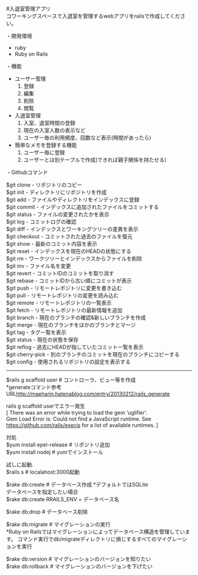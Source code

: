 #入退室管理アプリ  
コワーキングスペースで入退室を管理するwebアプリをrailsで作成してください。  
  
・開発環境  
- ruby  
- Ruby on Rails  
  
・機能  
- ユーザー管理    
	1. 登録  
	1. 編集  
	1. 削除  
	1. 閲覧  
- 入退室管理  
	1. 入室、退室時間の登録  
	1. 現在の入室人数の表示など  
	1. ユーザー毎の利用頻度、回数など表示(時間があったら)  
- 簡単なメモを登録する機能  
	1. ユーザー毎に登録  
	1. ユーザーとは別テーブルで作成(できれば親子関係を持たせる)  
  
・Githubコマンド

$git clone    - リポジトリのコピー  
$git init     - ディレクトリにリポジトリを作成  
$git add      - ファイルやディレクトリをインデックスに登録  
$git commit   - インデックスに追加されたファイルをコミットする  
$git status   - ファイルの変更されたかを表示  
$git log      - コミットログの確認  
$git diff     - インデックスとワーキングツリーの差異を表示  
$git checkout - コミットされた過去のファイルを復元  
$git show     - 最新のコミット内容を表示  
$git reset    - インデックスを現在のHEADの状態にする  
$git rm       - ワークツリーとインデックスからファイルを削除  
$git mv       - ファイル名を変更  
$git revert   - コミットIDのコミットを取り消す  
$git rebase   - コミットIDから古い順にコミットが表示  
$git push     - リモートレポジトリに変更を書き込む  
$git pull     - リモートレポジトリの変更を読み込む  
$git remote   - リモートレポジトリの一覧表示  
$git fetch    - リモートレポジトリの最新情報を追加  
$git branch   - 現在のブランチの確認&新しいブランチを作成  
$git merge    - 現在のブランチをほかのブランチとマージ  
$git tag      - タグ一覧を表示  
$git status   - 現在の状態を保存  
$git reflog   - 過去にHEADが指していたコミット一覧を表示  
$git cherry-pick - 別のブランチのコミットを現在のブランチにコピーする  
$git config   - 使用されるリポジトリの設定を表示する  
  
---------------------------------------------------------------------------------------  
  
$rails g scaffold user # コントローラ、ビュー等を作成  
*generateコマンド参考URL<http://maeharin.hatenablog.com/entry/20130212/rails_generate>  
  
rails g scaffold userでエラー発生  
[ There was an error while trying to load the gem 'uglifier'.   
Gem Load Error is: Could not find a JavaScript runtime. See https://github.com/rails/execjs for a list of available runtimes. ]  
  
対処  
$yum install epel-release  # リポジトリ追加  
$yum install nodej		   # yumでインストール  
  
試しに起動.  
$rails s          # localahost:3000起動  
  
$rake db:create   # データベース作成  *デフォルトではSQLite   
データベースを指定したい場合  
$rake db:create RRAILS_ENV = データベース名  
  
$rake db:drop     # データベース削除  
  
$rake db:migrate  # マイグレーションの実行  
*Ruby on Railsではマイグレーションによってデータベース構造を管理しています。 コマンド実行でdb/migrateディレクトリに損じするすべてのマイグレーションを実行  
  
$rake db:version   # マイグレーションのバージョンを知りたい  
$rake db:rollback  # マイグレーションのバージョンを下げたい  
































